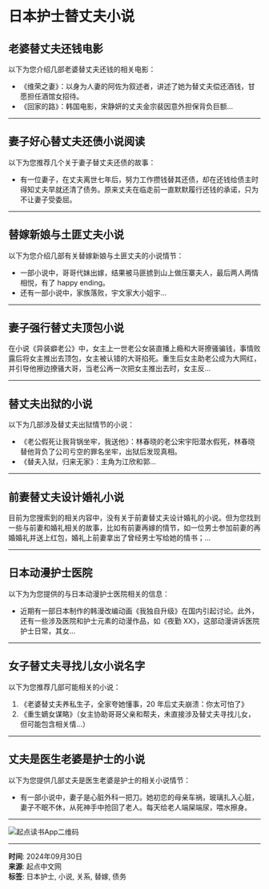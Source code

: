 # 日本护士替丈夫小说

## 老婆替丈夫还钱电影

以下为您介绍几部老婆替丈夫还钱的相关电影： 
- 《维荣之妻》：以身为人妻的阿佐为叙述者，讲述了她为替丈夫偿还酒钱，甘愿担任酒馆女招待。 
- 《回家的路》：韩国电影，宋静妍的丈夫金宗裴因意外担保背负巨额...

---

## 妻子好心替丈夫还债小说阅读

以下为您推荐几个关于妻子替丈夫还债的故事： 
- 有一位妻子，在丈夫离世七年后，努力工作攒钱替其还债，却在还钱给债主时得知丈夫早就还清了债务。原来丈夫在临走前一直默默履行还钱的承诺，只为不让妻子受委屈。

---

## 替嫁新娘与土匪丈夫小说

以下为您介绍几部有关替嫁新娘与土匪丈夫的小说情节： 
- 一部小说中，哥哥代妹出嫁，结果被马匪掳到山上做压寨夫人，最后两人两情相悦，有了 happy ending。 
- 还有一部小说中，家族落败，宇文家大小姐宇...

---

## 妻子强行替丈夫顶包小说

在小说《异装癖老公》中，女主上一世老公女装直播上瘾和大哥撩骚骗钱，事情败露后将女主推出去顶包，女主被认错的大哥掐死。重生后女主助老公成为大网红，并引导他擦边撩骚大哥，当老公再一次把女主推出去时，女主反...

---

## 替丈夫出狱的小说

以下为几部涉及替丈夫出狱情节的小说：
- 《老公假死让我背锅坐牢，我送他》：林春晓的老公宋宇阳潜水假死，林春晓替他背负了公司亏空的罪名坐牢，出狱后发现真相。
- 《替夫入狱，归来无家》：主角为江欣和郭...

---

## 前妻替丈夫设计婚礼小说

目前为您搜索到的相关内容中，没有关于前妻替丈夫设计婚礼的小说。但为您找到一些与前妻和婚礼相关的故事，比如有前妻再嫁的情节，如一位男士参加前妻的再婚婚礼并送上红包，婚礼上前妻拿出了曾经男士写给她的情书；...

---

## 日本动漫护士医院

以下为为您提供的与日本动漫护士医院相关的信息： 
- 近期有一部日本制作的韩漫改编动画《我独自升级》在国内引起讨论。此外，还有一些涉及医院和护士元素的动漫作品，如《夜勤 XX》，这部动漫讲诉医院护士日常，其女...

---

## 女子替丈夫寻找儿女小说名字

以下为您推荐几部可能相关的小说：
1. 《老婆替丈夫养私生子，全家夸她懂事，20 年后丈夫崩溃：你太可怕了》
2. 《重生嫡女谋略》（女主协助哥哥父亲和帮夫，未直接涉及替丈夫寻找儿女，但可能包含相关情...）

---

## 丈夫是医生老婆是护士的小说

以下为您提供几部丈夫是医生老婆是护士的相关小说情节：
- 有一部小说中，妻子是心脏外科一把刀。她初恋的母亲车祸，玻璃扎入心脏，妻子不眠不休，从死神手中抢回了老人。每天给老人端屎端尿，喂水擦身。

---

![起点读书App二维码](https://imgservices-1252317822.image.myqcloud.com/coco/s03032023/fb9dbdd4.avvf16.png)

---

**时间**: 2024年09月30日  
**来源**: 起点中文网  
**标签**: 日本护士, 小说, 关系, 替嫁, 债务